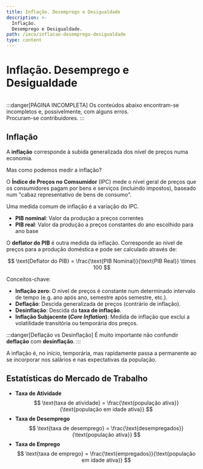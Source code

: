 ```yaml
---
title: Inflação. Desemprego e Desigualdade
description: >-
  Inflação.
  Desemprego e Desigualdade.
path: /ieco/inflacao-desemprego-desigualdade
type: content
---
```


# Inflação. Desemprego e Desigualdade

```toc

```

:::danger[PÁGINA INCOMPLETA]
Os conteúdos abaixo encontram-se incompletos e, possivelmente, com alguns erros.  
Procuram-se contribuidores.
:::

## Inflação

A **inflação** corresponde à subida generalizada dos nível de preços numa economia.

Mas como podemos medir a inflação?

O **Índice de Preços no Comsumidor** (IPC) mede o nível geral de preços que os
consumidores pagam por bens e serviços (incluindo impostos),
baseado num "cabaz representativo de bens de consumo".

Uma medida comum de inflação é a variação do IPC.

- **PIB nominal**: Valor da produção a preços correntes
- **PIB real**: Valor da produção a preços constantes do ano escolhido para ano base

O **deflator do PIB** é outra medida da inflação.
Corresponde ao nível de preços para a produção doméstica e pode ser calculado
através de:

$$
\text{Deflator do PIB} = \frac{\text{PIB Nominal}}{\text{PIB Real}} \times 100
$$

Conceitos-chave:

- **Inflação zero**: O nível de preços é constante num determinado intervalo
  de tempo (e.g. ano após ano, semestre após semestre, etc.).
- **Deflação**: Descida generalizada de preços (contrário de inflação).
- **Desinflação**: Descida da **taxa de inflação**.
- **Inflação Subjacente (_Core Inflation_)**: Medida de inflação que exclui a
  volatilidade transitória ou temporária dos preços.

:::danger[Deflação vs Desinflação]
É muito importante não confundir **deflação** com **desinflação**.
:::

A inflação é, no início, temporária, mas rapidamente passa a permanente ao
se incorporar nos salários e nas expectativas da população.

<!-- TODO consequências inflação e deflação -->

## Estatísticas do Mercado de Trabalho

- **Taxa de Atividade**
  $$
  \text{taxa de atividade} = \frac{\text{população ativa}}{\text{população em idade ativa}}
  $$
- **Taxa de Desemprego**
  $$
  \text{taxa de desemprego} = \frac{\text{desempregados}}{\text{população ativa}}
  $$
- **Taxa de Emprego**
  $$
  \text{taxa de emprego} = \frac{\text{empregados}}{\text{população em idade ativa}}
  $$
